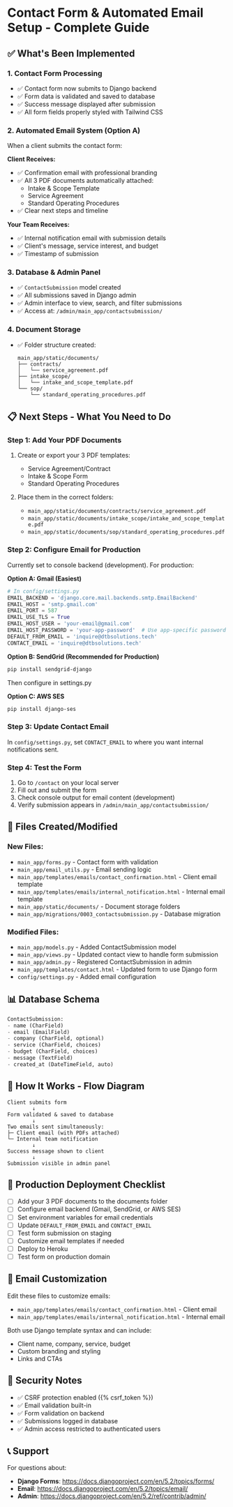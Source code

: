 # Contact Form & Automated Email Setup - Complete Guide

## ✅ What's Been Implemented

### 1. **Contact Form Processing**
- ✅ Contact form now submits to Django backend
- ✅ Form data is validated and saved to database
- ✅ Success message displayed after submission
- ✅ All form fields properly styled with Tailwind CSS

### 2. **Automated Email System (Option A)**
When a client submits the contact form:

**Client Receives:**
- ✅ Confirmation email with professional branding
- ✅ All 3 PDF documents automatically attached:
  - Intake & Scope Template
  - Service Agreement
  - Standard Operating Procedures
- ✅ Clear next steps and timeline

**Your Team Receives:**
- ✅ Internal notification email with submission details
- ✅ Client's message, service interest, and budget
- ✅ Timestamp of submission

### 3. **Database & Admin Panel**
- ✅ `ContactSubmission` model created
- ✅ All submissions saved in Django admin
- ✅ Admin interface to view, search, and filter submissions
- ✅ Access at: `/admin/main_app/contactsubmission/`

### 4. **Document Storage**
- ✅ Folder structure created:
  ```
  main_app/static/documents/
  ├── contracts/
  │   └── service_agreement.pdf
  ├── intake_scope/
  │   └── intake_and_scope_template.pdf
  └── sop/
      └── standard_operating_procedures.pdf
  ```

## 📋 Next Steps - What You Need to Do

### Step 1: Add Your PDF Documents
1. Create or export your 3 PDF templates:
   - Service Agreement/Contract
   - Intake & Scope Form
   - Standard Operating Procedures

2. Place them in the correct folders:
   - `main_app/static/documents/contracts/service_agreement.pdf`
   - `main_app/static/documents/intake_scope/intake_and_scope_template.pdf`
   - `main_app/static/documents/sop/standard_operating_procedures.pdf`

### Step 2: Configure Email for Production
Currently set to console backend (development). For production:

**Option A: Gmail (Easiest)**
```python
# In config/settings.py
EMAIL_BACKEND = 'django.core.mail.backends.smtp.EmailBackend'
EMAIL_HOST = 'smtp.gmail.com'
EMAIL_PORT = 587
EMAIL_USE_TLS = True
EMAIL_HOST_USER = 'your-email@gmail.com'
EMAIL_HOST_PASSWORD = 'your-app-password'  # Use app-specific password
DEFAULT_FROM_EMAIL = 'inquire@dtbsolutions.tech'
CONTACT_EMAIL = 'inquire@dtbsolutions.tech'
```

**Option B: SendGrid (Recommended for Production)**
```bash
pip install sendgrid-django
```
Then configure in settings.py

**Option C: AWS SES**
```bash
pip install django-ses
```

### Step 3: Update Contact Email
In `config/settings.py`, set `CONTACT_EMAIL` to where you want internal notifications sent.

### Step 4: Test the Form
1. Go to `/contact` on your local server
2. Fill out and submit the form
3. Check console output for email content (development)
4. Verify submission appears in `/admin/main_app/contactsubmission/`

## 🔧 Files Created/Modified

### New Files:
- `main_app/forms.py` - Contact form with validation
- `main_app/email_utils.py` - Email sending logic
- `main_app/templates/emails/contact_confirmation.html` - Client email template
- `main_app/templates/emails/internal_notification.html` - Internal email template
- `main_app/static/documents/` - Document storage folders
- `main_app/migrations/0003_contactsubmission.py` - Database migration

### Modified Files:
- `main_app/models.py` - Added ContactSubmission model
- `main_app/views.py` - Updated contact view to handle form submission
- `main_app/admin.py` - Registered ContactSubmission in admin
- `main_app/templates/contact.html` - Updated form to use Django form
- `config/settings.py` - Added email configuration

## 📊 Database Schema

```python
ContactSubmission:
- name (CharField)
- email (EmailField)
- company (CharField, optional)
- service (CharField, choices)
- budget (CharField, choices)
- message (TextField)
- created_at (DateTimeField, auto)
```

## 🎯 How It Works - Flow Diagram

```
Client submits form
        ↓
Form validated & saved to database
        ↓
Two emails sent simultaneously:
├─ Client email (with PDFs attached)
└─ Internal team notification
        ↓
Success message shown to client
        ↓
Submission visible in admin panel
```

## 🚀 Production Deployment Checklist

- [ ] Add your 3 PDF documents to the documents folder
- [ ] Configure email backend (Gmail, SendGrid, or AWS SES)
- [ ] Set environment variables for email credentials
- [ ] Update `DEFAULT_FROM_EMAIL` and `CONTACT_EMAIL`
- [ ] Test form submission on staging
- [ ] Customize email templates if needed
- [ ] Deploy to Heroku
- [ ] Test form on production domain

## 📧 Email Customization

Edit these files to customize emails:
- `main_app/templates/emails/contact_confirmation.html` - Client email
- `main_app/templates/emails/internal_notification.html` - Internal email

Both use Django template syntax and can include:
- Client name, company, service, budget
- Custom branding and styling
- Links and CTAs

## 🔐 Security Notes

- ✅ CSRF protection enabled ({% csrf_token %})
- ✅ Email validation built-in
- ✅ Form validation on backend
- ✅ Submissions logged in database
- ✅ Admin access restricted to authenticated users

## 📞 Support

For questions about:
- **Django Forms**: https://docs.djangoproject.com/en/5.2/topics/forms/
- **Email**: https://docs.djangoproject.com/en/5.2/topics/email/
- **Admin**: https://docs.djangoproject.com/en/5.2/ref/contrib/admin/

